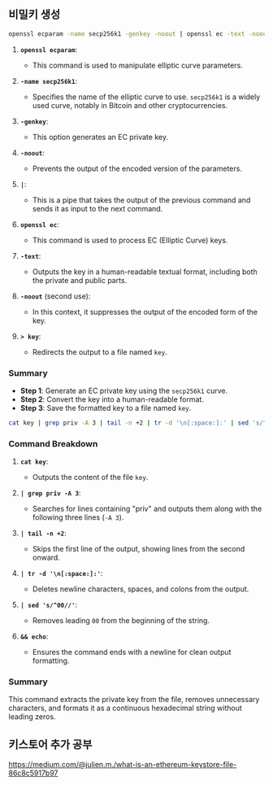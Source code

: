 ## 비밀키 생성

```bash
openssl ecparam -name secp256k1 -genkey -noout | openssl ec -text -noout > key
```

1. **`openssl ecparam`**:
    - This command is used to manipulate elliptic curve parameters.

2. **`-name secp256k1`**: 
    - Specifies the name of the elliptic curve to use. `secp256k1` is a widely used curve, notably in Bitcoin and other cryptocurrencies.

3. **`-genkey`**: 
    - This option generates an EC private key.

4. **`-noout`**: 
    - Prevents the output of the encoded version of the parameters.

5. **`|`**: 
    - This is a pipe that takes the output of the previous command and sends it as input to the next command.

6. **`openssl ec`**: 
    - This command is used to process EC (Elliptic Curve) keys.

7. **`-text`**: 
    - Outputs the key in a human-readable textual format, including both the private and public parts.

8. **`-noout`** (second use): 
    - In this context, it suppresses the output of the encoded form of the key.

9. **`> key`**: 
    - Redirects the output to a file named `key`.

### Summary

- **Step 1**: Generate an EC private key using the `secp256k1` curve.
- **Step 2**: Convert the key into a human-readable format.
- **Step 3**: Save the formatted key to a file named `key`.


```bash
cat key | grep priv -A 3 | tail -n +2 | tr -d '\n[:space:]:' | sed 's/^00//' && echo
```

### Command Breakdown

1. **`cat key`**:
    - Outputs the content of the file `key`.

2. **`| grep priv -A 3`**: 
    - Searches for lines containing "priv" and outputs them along with the following three lines (`-A 3`).

3. **`| tail -n +2`**: 
    - Skips the first line of the output, showing lines from the second onward.

4. **`| tr -d '\n[:space:]:'`**: 
    - Deletes newline characters, spaces, and colons from the output.

5. **`| sed 's/^00//'`**: 
    - Removes leading `00` from the beginning of the string.

6. **`&& echo`**: 
    - Ensures the command ends with a newline for clean output formatting.

### Summary

This command extracts the private key from the file, removes unnecessary characters, and formats it as a continuous hexadecimal string without leading zeros.


## 키스토어 추가 공부

https://medium.com/@julien.m./what-is-an-ethereum-keystore-file-86c8c5917b97